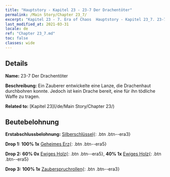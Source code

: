 ```yaml
---
title: "Hauptstory - Kapitel 23 - 23-7 Der Drachentöter"
permalink: /Main Story/Chapter 23_7/
excerpt: "Kapitel 23 - 7. Era of Chaos  Hauptstory - Kapitel 23_7. 23-7 Der Drachentöter"
last_modified_at: 2021-03-31
locale: de
ref: "Chapter 23_7.md"
toc: false
classes: wide
---
```


## Details

 **Name:** 23-7 Der Drachentöter

 **Beschreibung:** Ein Zauberer entwickelte eine Lanze, die Drachenhaut durchbohren konnte. Jedoch ist kein Drache bereit, eine für ihn tödliche Waffe zu tragen.

 **Related to:** [Kapitel 23](/de/Main Story/Chapter 23/)

## Beutebelohnung

 **Erstabschlussbelohnung:** [Silberschlüssel](/de/Items/con_693/){: .btn .btn--era3}

 **Drop 1:** **100% 1x** [Geheimes Erz](/de/Items/mat_75/){: .btn .btn--era5}

 **Drop 2:** **60% 0x** [Ewiges Holz](/de/Items/mat_69/){: .btn .btn--era5}, **40% 1x** [Ewiges Holz](/de/Items/mat_69/){: .btn .btn--era5}

 **Drop 3:** **100% 1x** [Zauberspruchrollen](/de/Items/con_694/){: .btn .btn--era3}

